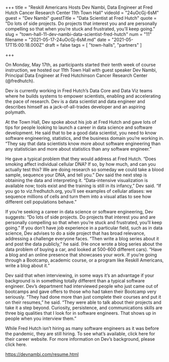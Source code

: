 +++
title = "Reskill Americans Hosts Dev Nambi, Data Engineer at Fred Hutch Cancer Research Center 11th Town Hall"
videoId = "24uOcGj-6sM"
guest = "Dev Nambi"
guestTitle = "Data Scientist at Fred Hutch"
quote = "Do lots of side projects. Do projects that interest you and are personally compelling so that when you’re stuck and frustrated, you’ll keep going."
slug = "town-hall-11-dev-nambi-data-scientist-fred-hutch"
num = "11"
filename = "2021-05-17-24uOcGj-6sM.md"
date = "2021-05-17T15:00:18.000Z"
draft = false
tags = [ "town-halls", "partners" ]

+++

On Monday, May 17th, as participants started their tenth week of course instruction, we hosted our 11th Town Hall with guest speaker Dev Nambi, Principal Data Engineer at Fred Hutchinson Cancer Research Center (@fredhutch).   

Dev is currently working in Fred Hutch’s Data Core and Data Viz teams where he builds systems to empower scientists, enabling and accelerating the pace of research. Dev is a data scientist and data engineer and describes himself as a jack-of-all-trades developer and an aspiring polymath.  

At the Town Hall, Dev spoke about his job at Fred Hutch and gave lots of tips for people looking to launch a career in data science and software development.  He said that to be a good data scientist, you need to know software engineering, statistics, and the business domain you’re working in. “They say that data scientists know more about software engineering than any statistician and more about statistics than any software engineer.”   

He gave a typical problem that they would address at Fred Hutch. “Does smoking affect individual cellular DNA? If so, by how much, and can you actually test this? We are doing research so someday we could take a blood sample, sequence your DNA, and tell you.” Dev said the next step is obtaining the data and interpreting it. “Data-intensive visualization is available now; tools exist and the training is still in its infancy,” Dev said. “If you go to viz.fredhutch.org, you’ll see examples of cellular atlases: we sequence millions of cells and turn them into a visual atlas to see how different cell populations behave.”  

If you’re seeking a career in data science or software engineering, Dev suggests: “Do lots of side projects. Do projects that interest you and are personally compelling so that when you’re stuck and frustrated, you’ll keep going.” If you don’t have job experience in a particular field, such as in data science, Dev advises to do a side project that has broad relevance, addressing a challenge everyone faces. “Then write a blog series about it and post the data publicly,” he said.  (He once wrote a blog series about the data problem of buying a car, and looked at 500-600 different cars). “Have a blog and an online presence that showcases your work. If you’re going through a Bootcamp, academic course, or a program like Reskill Americans, write a blog about it.”  

Dev said that when interviewing, in some ways it’s an advantage if your background is in something totally different than a typical software engineer. Dev’s department had interviewed people who just came out of bootcamps and gave offers to those who had taken their Bootcamp very seriously.  “They had done more than just complete their courses and put it on their resumes,” he said. “They were able to talk about their projects and take it a step beyond. Curiosity, persistence, and communications skills are three big qualities that I look for in software engineers. That shows up in people when you interview them.”  

While Fred Hutch isn’t hiring as many software engineers as it was before the pandemic, they are still hiring. To see what’s available,  click here for their career website. For more information on Dev’s background, please click here.   

https://devnambi.com/resume.html
